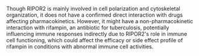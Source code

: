 Though RIPOR2 is mainly involved in cell polarization and cytoskeletal organization, it does not have a confirmed direct interaction with drugs affecting pharmacokinetics. However, it might have a non-pharmacokinetic interaction with rifampin, an antibiotic for tuberculosis, potentially influencing immune responses indirectly due to RIPOR2's role in immune cell functioning, which could affect the efficacy or side effect profile of rifampin in conditions with abnormal immune cell activities.